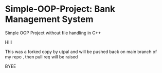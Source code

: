 # Simple-OOP-Project: Bank Management System
Simple OOP Project without file handling in C++

HIII

This was a forked copy by utpal and will be pushed back on main branch of my repo , then pull req will be raised

BYEE
